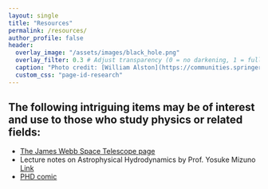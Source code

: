 ```yaml
---
layout: single
title: "Resources"
permalink: /resources/
author_profile: false
header:
  overlay_image: "/assets/images/black_hole.png"
  overlay_filter: 0.3 # Adjust transparency (0 = no darkening, 1 = fully dark)
  caption: "Photo credit: [William Alston](https://communities.springernature.com/posts/x-ray-reverberation-measurements-of-black-hole-mass-and-spin)"
  custom_css: "page-id-research"
---
```


## The following intriguing items may be of interest and use to those who study physics or related fields:
- [The James Webb Space Telescope page](https://webbtelescope.org/home)
- Lecture notes on Astrophysical Hydrodynamics by Prof. Yosuke Mizuno [Link](https://web.tdli.sjtu.edu.cn/mizuno/astrophysical-hydrodynamics/)
- [PHD comic](https://phdcomics.com/comics/archive_list.php)


